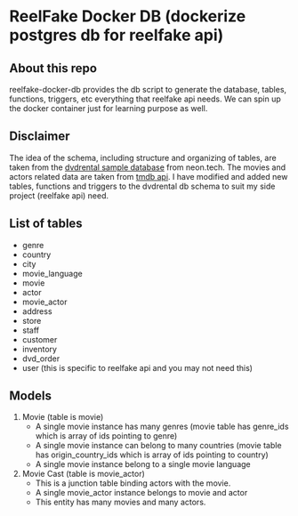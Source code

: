 # ReelFake Docker DB (dockerize postgres db for reelfake api)

## About this repo
reelfake-docker-db provides the db script to generate the database, tables, functions, triggers, etc everything that reelfake api needs. We can spin up the docker container just for learning purpose as well.

## Disclaimer
The idea of the schema, including structure and organizing of tables, are taken from the [dvdrental sample database](https://neon.tech/postgresql/postgresql-getting-started/postgresql-sample-database) from neon.tech.
The movies and actors related data are taken from [tmdb api](https://www.themoviedb.org). I have modified and added new tables, functions and triggers to the dvdrental db schema to suit my side project (reelfake api) need.

## List of tables
- genre
- country
- city
- movie_language
- movie
- actor
- movie_actor
- address
- store
- staff
- customer
- inventory
- dvd_order
- user (this is specific to reelfake api and you may not need this)

## Models
1. Movie (table is movie)
   - A single movie instance has many genres (movie table has genre_ids which is array of ids pointing to genre)
   - A single movie instance can belong to many countries (movie table has origin_country_ids which is array of ids pointing to country)
   - A single movie instance belong to a single movie language
2. Movie Cast (table is movie_actor)
   - This is a junction table binding actors with the movie.
   - A single movie_actor instance belongs to movie and actor
   - This entity has many movies and many actors.
